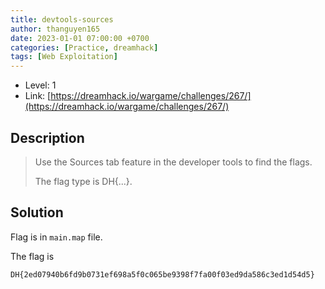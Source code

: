 ```yaml
---
title: devtools-sources
author: thanguyen165
date: 2023-01-01 07:00:00 +0700
categories: [Practice, dreamhack]
tags: [Web Exploitation]
---
```


* Level: 1
* Link: [https://dreamhack.io/wargame/challenges/267/](https://dreamhack.io/wargame/challenges/267/)

## Description
>
> Use the Sources tab feature in the developer tools to find the flags.
>
> The flag type is DH{...}.

## Solution

Flag is in ```main.map``` file.

The flag is
```
DH{2ed07940b6fd9b0731ef698a5f0c065be9398f7fa00f03ed9da586c3ed1d54d5}
```